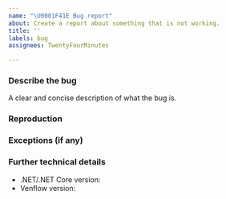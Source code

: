 ```yaml
---
name: "\U0001F41E Bug report"
about: Create a report about something that is not working.
title: ''
labels: bug
assignees: TwentyFourMinutes

---
```


<!--

If you believe you have an issue that affects the SECURITY of the project, please do NOT create an issue and instead head over to the [Security tab](https://github.com/TwentyFourMinutes/Venflow/security/policy).

-->

### Describe the bug
A clear and concise description of what the bug is.

### Reproduction
<!--
A minimalistic code snippet which reproduces the issue you are facing. If this issue is more complex and requires a bigger setup, please create a repository which includes the reproduction sample.
-->

### Exceptions (if any)
<!-- 

Include the Exception you got including the StackTrace if possible.

-->

### Further technical details
- .NET/.NET Core version:
- Venflow version:
